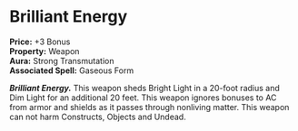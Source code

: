 # Brilliant Energy

**Price:** +3 Bonus  
**Property:** Weapon  
**Aura:** Strong Transmutation  
**Associated Spell:** Gaseous Form  

***Brilliant Energy.*** This weapon sheds Bright Light in a 20-foot radius and Dim Light for an additional 20 feet. This weapon ignores bonuses to AC from armor and shields as it passes through nonliving matter. This weapon can not harm Constructs, Objects and Undead.